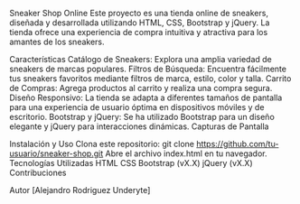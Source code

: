
Sneaker Shop Online
Este proyecto es una tienda online de sneakers, diseñada y desarrollada utilizando HTML, CSS, Bootstrap y jQuery. La tienda ofrece una experiencia de compra intuitiva y atractiva para los amantes de los sneakers.

Características
Catálogo de Sneakers: Explora una amplia variedad de sneakers de marcas populares.
Filtros de Búsqueda: Encuentra fácilmente tus sneakers favoritos mediante filtros de marca, estilo, color y talla.
Carrito de Compras: Agrega productos al carrito y realiza una compra segura.
Diseño Responsivo: La tienda se adapta a diferentes tamaños de pantalla para una experiencia de usuario óptima en dispositivos móviles y de escritorio.
Bootstrap y jQuery: Se ha utilizado Bootstrap para un diseño elegante y jQuery para interacciones dinámicas.
Capturas de Pantalla



Instalación y Uso
Clona este repositorio: git clone https://github.com/tu-usuario/sneaker-shop.git
Abre el archivo index.html en tu navegador.
Tecnologías Utilizadas
HTML
CSS
Bootstrap (vX.X)
jQuery (vX.X)
Contribuciones


Autor
[Alejandro Rodriguez Underyte]
